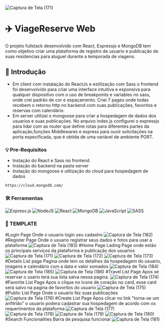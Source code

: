 ![Captura de Tela (171)](https://github.com/PauloAquarius0299/viagereserve-app/assets/114706743/f9178258-00a2-4fc5-bbdd-704f31ccac9f)
# ✈️ ViageReserve Web 
O projeto fullstack desenvolvido com React, Expressjs e MongoDB tem como objetivo criar uma plataforma de registro de usuario e publicação de suas residencias para aluguel durante a temporada de viagens.
## 🏡 Introdução 
* Em client com instalação do ReactJs e estilização com Sass o frontend foi desenvolvido para criar uma interface intuitiva e esponsiva para qualquer dispositivo com o uso de breakpoints e variables no sass, onde crei padrão de cor e espaçamento. Criei 7 pages onde todas recebem o retorno http no backend com suas publicações, favoritos e reservas com calendário.
* Em server utilizei o mongoose para criar a hospedagem de dados dos usuarios e suas publicações. No arquivo index.js configurei o expressjs para lidar com as router que define rotas para diferentes partes da aplicação,funções Middlewares e express para ouvir solicitações na porta especificada, que é obtida de uma variável de ambiente PORT.
### 💡 Pre-Requisitos 
* Instação do React e Sass no frontend
* Instação do backend na pasta server
* Instação do mongoose e utilização do cloud para hospedagem de dados 
```
https://cloud.mongodb.com/
```
### 🛠️ Ferramentas 
![Express.js](https://img.shields.io/badge/express.js-%23404d59.svg?style=for-the-badge&logo=express&logoColor=%2361DAFB)
![NodeJS](https://img.shields.io/badge/node.js-6DA55F?style=for-the-badge&logo=node.js&logoColor=white)
![React](https://img.shields.io/badge/react-%2320232a.svg?style=for-the-badge&logo=react&logoColor=%2361DAFB)
![MongoDB](https://img.shields.io/badge/MongoDB-%234ea94b.svg?style=for-the-badge&logo=mongodb&logoColor=white)
![JavaScript](https://img.shields.io/badge/javascript-%23323330.svg?style=for-the-badge&logo=javascript&logoColor=%23F7DF1E)
![SASS](https://img.shields.io/badge/SASS-hotpink.svg?style=for-the-badge&logo=SASS&logoColor=white)
### 🛫 TEMPLATE 

#Login Page
Onde o usuario login seu cadastro
![Captura de Tela (182)](https://github.com/PauloAquarius0299/viagereserve-app/assets/114706743/6b11cb16-243b-40a1-a7f8-3d6c2641fd2b)
#Register Page
Onde o usuario registrar seus dados e fotos para usar a plataforma
![Captura de Tela (183)](https://github.com/PauloAquarius0299/viagereserve-app/assets/114706743/0191c9f1-a097-49fc-8696-299a263eaf0c)
#Home Page
Lading Page onde estão os principais serviços da plataforma e publicação dos usuarios
![Captura de Tela (171)](https://github.com/PauloAquarius0299/viagereserve-app/assets/114706743/a71fca4e-6c28-4e62-b68b-8fa50d0dc72e)
![Captura de Tela (172)](https://github.com/PauloAquarius0299/viagereserve-app/assets/114706743/3f181de6-ca7c-4860-bd3f-aef7170b1c93)
![Captura de Tela (173)](https://github.com/PauloAquarius0299/viagereserve-app/assets/114706743/de0859cc-c5bd-4406-b4a5-3fcdb7d826fd)
#Details List page
Pagina onde tem os detalhes da hospedagem do usuario, imagens e calendário com a data e valor somados
![Captura de Tela (184)](https://github.com/PauloAquarius0299/viagereserve-app/assets/114706743/7fa1905f-4989-49cb-90e0-865f6ed7e240)
![Captura de Tela (185)](https://github.com/PauloAquarius0299/viagereserve-app/assets/114706743/5b1b6307-751b-4eda-b48e-e2c757e474d5)
![Captura de Tela (186)](https://github.com/PauloAquarius0299/viagereserve-app/assets/114706743/beb3712f-54f2-4d07-9ff4-9d694f1f7b2c)
#Travel List Page
Apos se reservar o usario terá sua lista salva nessa pagina.
![Captura de Tela (174)](https://github.com/PauloAquarius0299/viagereserve-app/assets/114706743/b432f478-db52-4f77-a1af-5f773d9d0d3c)
#Favorite List Page
Apos o clique no icone de coração no card, esse card será salvo na pagina de favoritos do usuario
![Captura de Tela (175)](https://github.com/PauloAquarius0299/viagereserve-app/assets/114706743/2aa7398e-4d78-47d9-8311-c42312c1cd69)
#Public List Page
Onde o usuario fez suas publicações
![Captura de Tela (176)](https://github.com/PauloAquarius0299/viagereserve-app/assets/114706743/7cafd354-b31d-4053-9e2f-215bff0698b2)
#Create List Page
Apos clicar no link "torna-se um anfitrião" o usuario podera cadastrar sua hospedagem de acordo com os requerimentos da plataforma
![Captura de Tela (177)](https://github.com/PauloAquarius0299/viagereserve-app/assets/114706743/65322c0f-c774-4070-8f5d-0f409f310483)
![Captura de Tela (178)](https://github.com/PauloAquarius0299/viagereserve-app/assets/114706743/9e790e09-48ff-4415-83ee-9c9effc806dc)
![Captura de Tela (179)](https://github.com/PauloAquarius0299/viagereserve-app/assets/114706743/e50e7490-fdc8-4a2a-badf-a09bfdc0a5ae)
![Captura de Tela (180)](https://github.com/PauloAquarius0299/viagereserve-app/assets/114706743/5a5f1f82-6b55-406e-b307-b22b4354e3d0)
#Search Funcionalities
Barra de pesquisa funcional
![Captura de Tela (181)](https://github.com/PauloAquarius0299/viagereserve-app/assets/114706743/67f42573-ed5d-481d-8235-972e9511d0ab)





